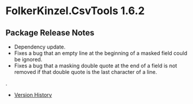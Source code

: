 # FolkerKinzel.CsvTools 1.6.2
## Package Release Notes

- Dependency update.
- Fixes a bug that an empty line at the beginning of a masked field could be ignored.
- Fixes a bug that a masking double quote at the end of a field is not removed if that double quote is the last character of a line.

.

- [Version History](https://github.com/FolkerKinzel/CsvTools/releases)
